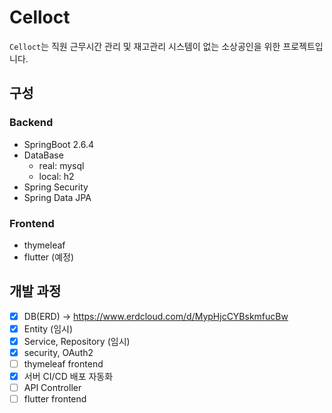 # Celloct

`Celloct`는 직원 근무시간 관리 및 재고관리 시스템이 없는 소상공인을 위한 프로젝트입니다.

## 구성

### Backend

- SpringBoot 2.6.4
- DataBase
  - real: mysql
  - local: h2
- Spring Security
- Spring Data JPA

### Frontend

- thymeleaf
- flutter (예정)

## 개발 과정

- [x] DB(ERD) -> https://www.erdcloud.com/d/MypHjcCYBskmfucBw
- [x] Entity (임시)
- [x] Service, Repository (임시)
- [x] security, OAuth2
- [ ] thymeleaf frontend
- [x] 서버 CI/CD 배포 자동화
- [ ] API Controller
- [ ] flutter frontend
